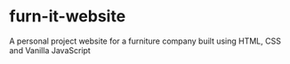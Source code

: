 # furn-it-website
A personal project website for a furniture company built using HTML, CSS and Vanilla JavaScript
